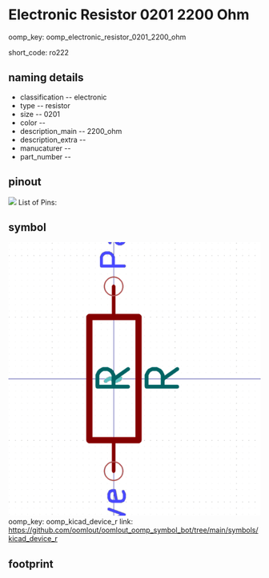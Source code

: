 # Electronic Resistor 0201 2200 Ohm
oomp_key: oomp_electronic_resistor_0201_2200_ohm  

short_code: ro222
## naming details
* classification -- electronic
* type -- resistor
* size -- 0201
* color -- 
* description_main -- 2200_ohm
* description_extra -- 
* manucaturer -- 
* part_number -- 
## pinout
![](working_pinout_600.png)
List of Pins:

## symbol

![](symbol/0/working/working_600.png)
oomp_key: oomp_kicad_device_r
link: https://github.com/oomlout/oomlout_oomp_symbol_bot/tree/main/symbols/kicad_device_r


## footprint
